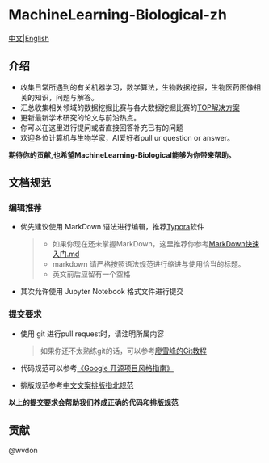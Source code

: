 # MachineLearning-Biological-zh
[中文](README.md)|[English](README-en.md)

## 介绍

- 收集日常所遇到的有关机器学习，数学算法，生物数据挖掘，生物医药图像相关的知识，问题与解答。
- 汇总收集相关领域的数据挖掘比赛与各大数据挖掘比赛的[TOP解决方案](12_比赛Top解决方案汇总/README.md)
- 更新最新学术研究的论文与前沿热点。
- 你可以在这里进行提问或者直接回答补充已有的问题
- 欢迎各位计算机与生物学家，AI爱好者pull ur question or answer。

**期待你的贡献,也希望MachineLearning-Biological能够为你带来帮助。**

## 文档规范

### 编辑推荐

- 优先建议使用 MarkDown 语法进行编辑，推荐[Typora](https://typora.io/)软件

  > - 如果你现在还未掌握MarkDown，这里推荐你参考[MarkDown快速入门.md](00_入门必备/MarkDown快速入门.md)
  > - markdown 请严格按照语法规范进行缩进与使用恰当的标题。
  > - 英文前后应留有一个空格

- 其次允许使用 Jupyter Notebook 格式文件进行提交

### 提交要求

- 使用 git 进行pull request时，请注明所属内容

  > 如果你还不太熟练git的话，可以参考[廖雪峰的Git教程](https://www.liaoxuefeng.com/wiki/896043488029600)

- 代码规范可以参考[《Google 开源项目风格指南》](https://zh-google-styleguide.readthedocs.io/en/latest/google-python-styleguide/contents/)

- 排版规范参考[中文文案排版指北规范](https://github.com/mzlogin/chinese-copywriting-guidelines)

**以上的提交要求会帮助我们养成正确的代码和排版规范**

## 贡献

@wvdon
